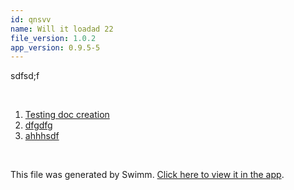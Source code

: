 ```yaml
---
id: qnsvv
name: Will it loadad 22
file_version: 1.0.2
app_version: 0.9.5-5
---
```


<!-- Intro - Do not remove this comment -->
sdfsd;f

<br/>

<!-- Steps - Do not remove this comment -->
1. [Testing doc creation](testing-doc-creation.LTxBk.sw.md)
2. [dfgdfg](dfgdfg.nbs82.sw.md)
3. [ahhhsdf](ahhhsdf.7yg2i.sw.md)


<br/>

This file was generated by Swimm. [Click here to view it in the app](http://localhost:5000/repos/Z2l0aHViJTNBJTNBc3Rva2Utd2VhdGhlciUzQSUzQUFkZGllQ29oZW4=/playlists/qnsvv).